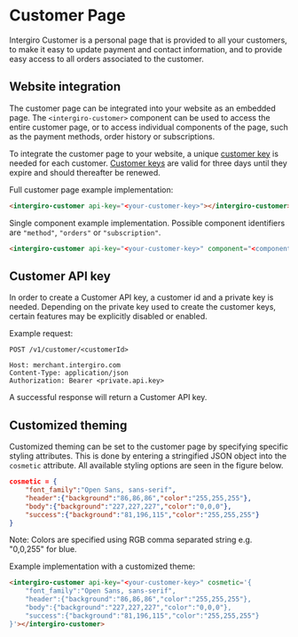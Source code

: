 # Customer Page

Intergiro Customer is a personal page that is provided to all your customers, to make it easy to update payment and contact information, and to provide easy access to all orders associated to the customer.

## Website integration
 The customer page can be integrated into your website as an embedded page. The `<intergiro-customer>` component can be used to access the entire customer page, or to access individual components of the page, such as the payment methods, order history or subscriptions.
 
To integrate the customer page to your website, a unique [customer key](#customer-api-key) is needed for each customer. [Customer keys](#customer-api-key) are valid for three days until they expire and should thereafter be renewed.

Full customer page example implementation: 
```html
<intergiro-customer api-key="<your-customer-key>"></intergiro-customer>
```
Single component example implementation. Possible component identifiers are `"method"`, `"orders"` or `"subscription"`. 
```html
<intergiro-customer api-key="<your-customer-key>" component="<component-identifier>"></intergiro-customer>
```


## Customer API key
In order to create a Customer API key, a customer id and a private key is needed. Depending on the private key used to create the customer keys, certain features may be explicitly disabled or enabled. 

Example request:
``` {1}
POST /v1/customer/<customerId>

Host: merchant.intergiro.com
Content-Type: application/json
Authorization: Bearer <private.api.key>

```

A successful response will return a Customer API key.

## Customized theming
Customized theming can be set to the customer page by specifying specific styling attributes. This is done by entering a stringified JSON object into the `cosmetic` attribute. All available styling options are seen in the figure below.

```json
cosmetic = {
    "font_family":"Open Sans, sans-serif",
    "header":{"background":"86,86,86","color":"255,255,255"},
    "body":{"background":"227,227,227","color":"0,0,0"},
    "success":{"background":"81,196,115","color":"255,255,255"}
}
```

Note: Colors are specified using RGB comma separated string e.g. "0,0,255" for blue. 



Example implementation with a customized theme: 
```html
<intergiro-customer api-key="<your-customer-key>" cosmetic='{
    "font_family":"Open Sans, sans-serif",
    "header":{"background":"86,86,86","color":"255,255,255"},
    "body":{"background":"227,227,227","color":"0,0,0"},
    "success":{"background":"81,196,115","color":"255,255,255"}
}'></intergiro-customer>
```
